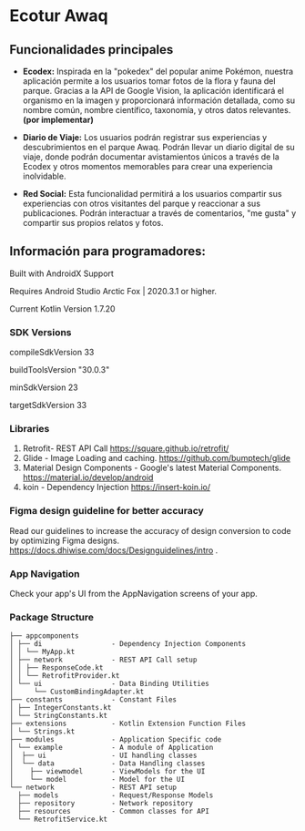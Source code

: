 
# Ecotur Awaq



## Funcionalidades principales

- **Ecodex:**  Inspirada en la "pokedex" del popular anime Pokémon, nuestra aplicación permite a los usuarios tomar fotos de la flora y fauna del parque. Gracias a la API de Google Vision, la aplicación identificará el organismo en la imagen y proporcionará información detallada, como su nombre común, nombre científico, taxonomía, y otros datos relevantes. **(por implementar)**

- **Diario de Viaje:** Los usuarios podrán registrar sus experiencias y descubrimientos en el parque Awaq. Podrán llevar un diario digital de su viaje, donde podrán documentar avistamientos únicos a través de la Ecodex y otros momentos memorables para crear una experiencia inolvidable.

- **Red Social:** Esta funcionalidad permitirá a los usuarios compartir sus experiencias con otros visitantes del parque y reaccionar a sus publicaciones. Podrán interactuar a través de comentarios, "me gusta" y compartir sus propios relatos y fotos.




## Información para programadores:

Built with AndroidX Support

Requires Android Studio Arctic Fox | 2020.3.1 or higher.

Current Kotlin Version 1.7.20


### SDK Versions

compileSdkVersion 33

buildToolsVersion "30.0.3"

minSdkVersion 23

targetSdkVersion 33


### Libraries

1. Retrofit- REST API Call
https://square.github.io/retrofit/
2. Glide - Image Loading and caching.
https://github.com/bumptech/glide
3. Material Design Components - Google's latest Material Components.
https://material.io/develop/android
4. koin - Dependency Injection
https://insert-koin.io/

### Figma design guideline for better accuracy

Read our guidelines to increase the accuracy of design conversion to code by optimizing Figma designs. 
https://docs.dhiwise.com/docs/Designguidelines/intro .

### App Navigation

Check your app\'s UI from the AppNavigation screens of your app.

### Package Structure


```
├── appcomponents       
│ ├── di                 - Dependency Injection Components 
│ │ └── MyApp.kt
│ ├── network            - REST API Call setup
│ │ ├── ResponseCode.kt
│ │ └── RetrofitProvider.kt
│ └── ui                 - Data Binding Utilities
│     └── CustomBindingAdapter.kt
├── constants            - Constant Files
│ ├── IntegerConstants.kt
│ └── StringConstants.kt
├── extensions           - Kotlin Extension Function Files
│ └── Strings.kt
├── modules              - Application Specific code
│ └── example            - A module of Application 
│  ├── ui                - UI handling classes
│  └── data              - Data Handling classes
│    ├── viewmodel       - ViewModels for the UI
│    └── model           - Model for the UI
└── network              - REST API setup
  ├── models             - Request/Response Models
  ├── repository         - Network repository
  ├── resources          - Common classes for API
  └── RetrofitService.kt
```
